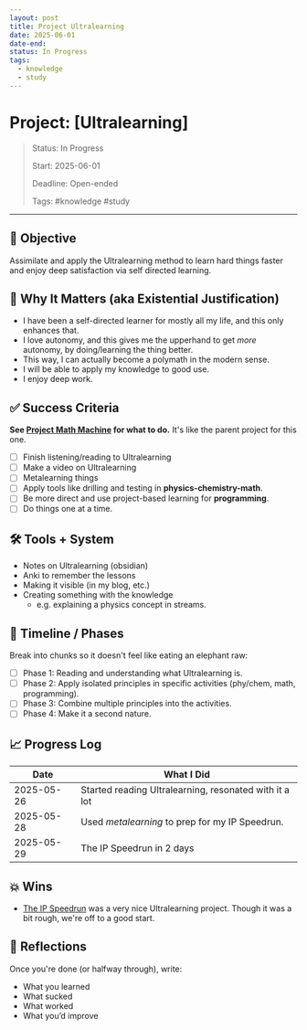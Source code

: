 ```yaml
---
layout: post
title: Project Ultralearning
date: 2025-06-01
date-end: 
status: In Progress
tags:
  - knowledge
  - study
---
```

# Project: [Ultralearning]

> Status: In Progress
> 
> Start: 2025-06-01
> 
> Deadline: Open-ended
> 
> Tags: #knowledge #study 

---
## 🎯 Objective

Assimilate and apply the Ultralearning method to learn hard things faster and enjoy deep satisfaction via self directed learning.
## 🧠 Why It Matters (aka Existential Justification)

- I have been a self-directed learner for mostly all my life, and this only enhances that.
- I love autonomy, and this gives me the upperhand to get *more* autonomy, by doing/learning the thing better.
- This way, I can actually become a polymath in the modern sense.
- I will be able to apply my knowledge to good use.
- I enjoy deep work.

## ✅ Success Criteria

**See [Project Math Machine](https://nibirsan.org/war-of-becoming/projects/project-math-machine/) for what to do.** It's like the parent project for this one.

- [ ] Finish listening/reading to Ultralearning
- [ ] Make a video on Ultralearning
- [ ] Metalearning things
- [ ] Apply tools like drilling and testing in **physics-chemistry-math**.
- [ ] Be more direct and use project-based learning for **programming**.
- [ ] Do things one at a time.

## 🛠️ Tools + System

- Notes on Ultralearning (obsidian)
- Anki to remember the lessons
- Making it visible (in my blog, etc.)
- Creating something with the knowledge 
	- e.g. explaining a physics concept in streams.

## 📆 Timeline / Phases

Break into chunks so it doesn't feel like eating an elephant raw:

- [ ] Phase 1: Reading and understanding what Ultralearning is.
- [ ] Phase 2: Apply isolated principles in specific activities (phy/chem, math, programming).
- [ ] Phase 3: Combine multiple principles into the activities.
- [ ] Phase 4: Make it a second nature.

## 📈 Progress Log

| Date       | What I Did                                             |
| ---------- | ------------------------------------------------------ |
| 2025-05-26 | Started reading Ultralearning, resonated with it a lot |
| 2025-05-28 | Used *metalearning* to prep for my IP Speedrun.        |
| 2025-05-29 | The IP Speedrun in 2 days                              |

## 💥 Wins
- [The IP Speedrun](https://youtube.com/playlist?list=PLo9XlrGEbSghlVnbvSUS_8agNEHFbL29B&si=6zBtXMmXaCFawfa8) was a very nice Ultralearning project. Though it was a bit rough, we're off to a good start.

## 📓 Reflections

Once you're done (or halfway through), write:

- What you learned
- What sucked
- What worked
- What you’d improve
